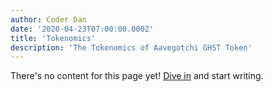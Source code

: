 ```yaml
---
author: Coder Dan
date: '2020-04-23T07:00:00.000Z'
title: 'Tokenomics'
description: 'The Tokenomics of Aavegotchi GHST Token'
---
```


There's no content for this page yet! [Dive in](https://github.com/aavegotchi/aavegotchi-wiki) and start writing.
